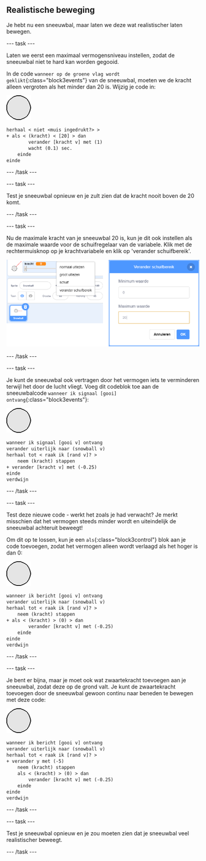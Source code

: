 ## Realistische beweging

Je hebt nu een sneeuwbal, maar laten we deze wat realistischer laten bewegen.

--- task ---

Laten we eerst een maximaal vermogensniveau instellen, zodat de sneeuwbal niet te hard kan worden gegooid.

In de code `wanneer op de groene vlag wordt geklikt`{:class="block3events"} van de sneeuwbal, moeten we de kracht alleen vergroten als het minder dan 20 is. Wijzig je code in:

![sneeuwbal sprite](images/snowball-sprite.png)

```blocks3
herhaal < niet <muis ingedrukt?> >
+ als < (kracht) < [20] > dan
        verander [kracht v] met (1)
        wacht (0.1) sec.
    einde
einde
```

--- /task ---

--- task ---

Test je sneeuwbal opnieuw en je zult zien dat de kracht nooit boven de 20 komt.

--- /task ---

--- task ---

Nu de maximale kracht van je sneeuwbal 20 is, kun je dit ook instellen als de maximale waarde voor de schuifregelaar van de variabele. Klik met de rechtermuisknop op je krachtvariabele en klik op 'verander schuifbereik'.

![min max van schuifbereik](images/snow-minmax.png)


--- /task ---

--- task ---

Je kunt de sneeuwbal ook vertragen door het vermogen iets te verminderen terwijl het door de lucht vliegt. Voeg dit codeblok toe aan de sneeuwbalcode `wanneer ik signaal [gooi] ontvang`{:class="block3events"}:

![sneeuwbal sprite](images/snowball-sprite.png)

```blocks3
wanneer ik signaal [gooi v] ontvang
verander uiterlijk naar (snowball v)
herhaal tot < raak ik [rand v]? >
    neem (kracht) stappen
+ verander [kracht v] met (-0.25)
einde
verdwijn
```

--- /task ---


--- task ---

Test deze nieuwe code - werkt het zoals je had verwacht? Je merkt misschien dat het vermogen steeds minder wordt en uiteindelijk de sneeuwbal achteruit beweegt!

Om dit op te lossen, kun je een `als`{:class="block3control"} blok aan je code toevoegen, zodat het vermogen alleen wordt verlaagd als het hoger is dan 0:

![sneeuwbal sprite](images/snowball-sprite.png)

```blocks3
wanneer ik bericht [gooi v] ontvang
verander uiterlijk naar (snowball v)
herhaal tot < raak ik [rand v]? >
    neem (kracht) stappen
+ als < (kracht) > (0) > dan
        verander [kracht v] met (-0.25)
    einde
einde
verdwijn
```

--- /task ---

--- task ---

Je bent er bijna, maar je moet ook wat zwaartekracht toevoegen aan je sneeuwbal, zodat deze op de grond valt. Je kunt de zwaartekracht toevoegen door de sneeuwbal gewoon continu naar beneden te bewegen met deze code:

![sneeuwbal sprite](images/snowball-sprite.png)

```blocks3
wanneer ik bericht [gooi v] ontvang
verander uiterlijk naar (snowball v)
herhaal tot < raak ik [rand v]? >
+ verander y met (-5)
    neem (kracht) stappen
    als < (kracht) > (0) > dan
        verander [kracht v] met (-0.25)
    einde
einde
verdwijn
```

--- /task ---

--- task ---

Test je sneeuwbal opnieuw en je zou moeten zien dat je sneeuwbal veel realistischer beweegt.

--- /task ---

